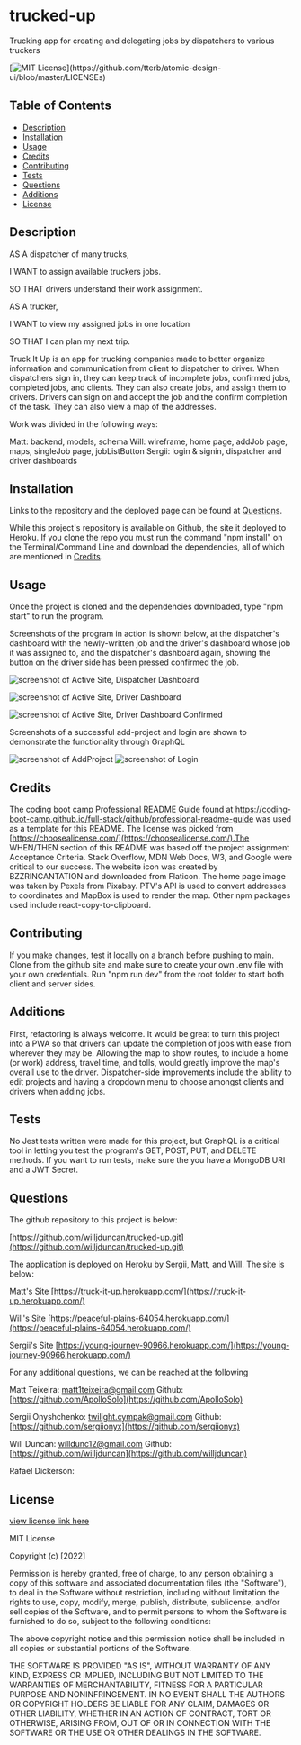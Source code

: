 # trucked-up
Trucking app for creating and delegating jobs by dispatchers to various truckers


[![MIT License](https://img.shields.io/apm/l/atomic-design-ui.svg?)](https://github.com/tterb/atomic-design-ui/blob/master/LICENSEs)

        

## Table of Contents
- [Description](#description)
- [Installation](#installation)
- [Usage](#usage)
- [Credits](#credits)
- [Contributing](#contributing)
- [Tests](#tests)
- [Questions](#questions)
- [Additions](#additions)
- [License](#license)  
        



## Description
AS A dispatcher of many trucks,

I WANT to assign available truckers jobs.

SO THAT drivers understand their work assignment.


AS A trucker,

I WANT to view my assigned jobs in one location

SO THAT I can plan my next trip. 

Truck It Up is an app for trucking companies made to better organize information and communication from client to dispatcher to driver. When dispatchers sign in, they can keep track of incomplete jobs, confirmed jobs, completed jobs, and clients. They can also create jobs, and assign them to drivers. Drivers can sign on and accept the job and the confirm completion of the task. They can also view a map of the addresses. 

Work was divided in the following ways:

Matt: backend, models, schema
Will: wireframe, home page, addJob page, maps, singleJob page, jobListButton
Sergii: login & signin, dispatcher and driver dashboards



## Installation

Links to the repository and the deployed page can be found at [Questions](#questions).

While this project's repository is available on Github, the site it deployed to Heroku. If you clone the repo you must run the command "npm install" on the Terminal/Command Line and download the dependencies, all of which are mentioned in [Credits](#credits).




## Usage

Once the project is cloned and the dependencies downloaded, type "npm start" to run the program. 

Screenshots of the program in action is shown below, at the dispatcher's dashboard with the newly-written job and the driver's dashboard whose job it was assigned to, and the dispatcher's dashboard again, showing the button on the driver side has been pressed confirmed the job. 

![screenshot of Active Site, Dispatcher Dashboard](./client/public/screenshots/screenshot-dis-dash1.png)

![screenshot of Active Site, Driver Dashboard](./client/public/screenshots/screenshot-dri-dash.png)

![screenshot of Active Site, Driver Dashboard Confirmed](./client/public/screenshots/screenshot-dis-dash2.png)


Screenshots of a successful add-project and login are shown to demonstrate the functionality through GraphQL 

![screenshot of AddProject](./client/public/screenshots/screenshot-add-project.png)
![screenshot of Login](./client/public/screenshots/screenshot-login.png)


## Credits

The coding boot camp Professional README Guide found at https://coding-boot-camp.github.io/full-stack/github/professional-readme-guide was used as a template for this README. The license was picked from [https://choosealicense.com/](https://choosealicense.com/).The WHEN/THEN section of this README was based off the project assignment Acceptance Criteria. Stack Overflow, MDN Web Docs, W3, and Google were critical to our success. The website icon was created by BZZRINCANTATION and downloaded from Flaticon. The home page image was taken by Pexels from Pixabay. PTV's API is used to convert addresses to coordinates and MapBox is used to render the map. Other npm packages used include react-copy-to-clipboard. 



## Contributing

If you make changes, test it locally on a branch before pushing to main. Clone from the github site and make sure to create your own .env file with your own credentials. Run "npm run dev" from the root folder to start both client and server sides. 


## Additions

First, refactoring is always welcome. It would be great to turn this project into a PWA so that drivers can update the completion of jobs with ease from wherever they may be. Allowing the map to show routes, to include a home (or work) address, travel time, and tolls, would greatly improve the map's overall use to the driver. Dispatcher-side improvements include the ability to edit projects and having a dropdown menu to choose amongst clients and drivers when adding jobs.


## Tests

No Jest tests written were made for this project, but GraphQL is a critical tool in letting you test the program's GET, POST, PUT, and DELETE methods. If you want to run tests, make sure the you have a MongoDB URI and a JWT Secret. 


## Questions


The github repository to this project is below:

[https://github.com/willjduncan/trucked-up.git](https://github.com/willjduncan/trucked-up.git)


The application is deployed on Heroku by Sergii, Matt, and Will. The site is below:

Matt's Site
[https://truck-it-up.herokuapp.com/](https://truck-it-up.herokuapp.com/)

Will's Site
[https://peaceful-plains-64054.herokuapp.com/](https://peaceful-plains-64054.herokuapp.com/)

Sergii's Site
[https://young-journey-90966.herokuapp.com/](https://young-journey-90966.herokuapp.com/)

For any additional questions, we can be reached at the following

Matt Teixeira: matt1teixeira@gmail.com
Github: [https://github.com/ApolloSolo](https://github.com/ApolloSolo)

Sergii Onyshchenko: twilight.cympak@gmail.com
Github: [https://github.com/sergiionyx](https://github.com/sergiionyx)

Will Duncan: willdunc12@gmail.com
Github: [https://github.com/willjduncan](https://github.com/willjduncan)

Rafael Dickerson: 






## License

[view license link here](https://choosealicense.com/licenses/mit/)

        
MIT License

Copyright (c) [2022]

Permission is hereby granted, free of charge, to any person obtaining a copy
of this software and associated documentation files (the "Software"), to deal
in the Software without restriction, including without limitation the rights
to use, copy, modify, merge, publish, distribute, sublicense, and/or sell
copies of the Software, and to permit persons to whom the Software is
furnished to do so, subject to the following conditions:

The above copyright notice and this permission notice shall be included in all
copies or substantial portions of the Software.

THE SOFTWARE IS PROVIDED "AS IS", WITHOUT WARRANTY OF ANY KIND, EXPRESS OR
IMPLIED, INCLUDING BUT NOT LIMITED TO THE WARRANTIES OF MERCHANTABILITY,
FITNESS FOR A PARTICULAR PURPOSE AND NONINFRINGEMENT. IN NO EVENT SHALL THE
AUTHORS OR COPYRIGHT HOLDERS BE LIABLE FOR ANY CLAIM, DAMAGES OR OTHER
LIABILITY, WHETHER IN AN ACTION OF CONTRACT, TORT OR OTHERWISE, ARISING FROM,
OUT OF OR IN CONNECTION WITH THE SOFTWARE OR THE USE OR OTHER DEALINGS IN THE
SOFTWARE.
